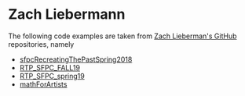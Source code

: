 # Zach Liebermann 

The following code examples are taken from [Zach Lieberman's GitHub](https://github.com/ofZach) repositories, namely

- [sfpcRecreatingThePastSpring2018](https://github.com/ofZach/sfpcRecreatingThePastSpring2018)
- [RTP_SFPC_FALL19](https://github.com/ofZach/RTP_SFPC_FALL19)
- [RTP_SFPC_spring19](https://github.com/ofZach/RTP_SFPC_spring19)
- [mathForArtists](https://github.com/ofZach/mathForArtists)
